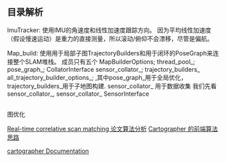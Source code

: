###

## 目录解析

ImuTracker:  使用IMU的角速度和线性加速度跟踪方向。 因为平均线性加速度（假设慢速运动）是重力的直接测量，所以滚动/俯仰不会漂移，尽管是偏航。

Map_build: 使用用于局部子图TrajectoryBuilders和用于闭环的PoseGraph来连接整个SLAM堆栈。
成员只有五个  MapBuilderOptions; thread_pool_; pose_graph_; CollatorInterface sensor_collator_; trajectory_builders_ all_trajectory_builder_options_; ,其中pose_graph_用于全局优化，
  trajectory_builders_用于子地图构建. sensor_collator_ 用于数据收集
  我们先看sensor_collator_,
sensor_collator_ SensorInterface


##
  图优化

  [Real-time correlative scan matching 论文算法分析](https://blog.csdn.net/u012209790/article/details/82629422)
  [Cartographer 的前端算法思路](https://blog.csdn.net/u012209790/article/details/82735923)

  [cartographer Documentation](https://docs.ros.org/api/cartographer/html/classcartographer_1_1mapping_1_1constraints_1_1ConstraintBuilder2D.html)